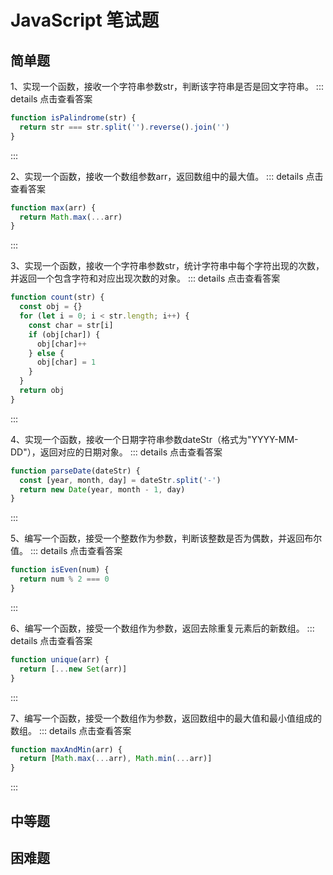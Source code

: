 # JavaScript 笔试题

## 简单题

1、实现一个函数，接收一个字符串参数str，判断该字符串是否是回文字符串。
::: details 点击查看答案
```javascript
function isPalindrome(str) {
  return str === str.split('').reverse().join('')
}
```
:::

2、实现一个函数，接收一个数组参数arr，返回数组中的最大值。
::: details 点击查看答案
```javascript
function max(arr) {
  return Math.max(...arr)
}
```
:::

3、实现一个函数，接收一个字符串参数str，统计字符串中每个字符出现的次数，并返回一个包含字符和对应出现次数的对象。
::: details 点击查看答案
```javascript
function count(str) {
  const obj = {}
  for (let i = 0; i < str.length; i++) {
    const char = str[i]
    if (obj[char]) {
      obj[char]++
    } else {
      obj[char] = 1
    }
  }
  return obj
}
```
:::

4、实现一个函数，接收一个日期字符串参数dateStr（格式为"YYYY-MM-DD"），返回对应的日期对象。
::: details 点击查看答案
```javascript
function parseDate(dateStr) {
  const [year, month, day] = dateStr.split('-')
  return new Date(year, month - 1, day)
}
```
:::

5、编写一个函数，接受一个整数作为参数，判断该整数是否为偶数，并返回布尔值。
::: details 点击查看答案
```javascript
function isEven(num) {
  return num % 2 === 0
}
```
:::

6、编写一个函数，接受一个数组作为参数，返回去除重复元素后的新数组。
::: details 点击查看答案
```javascript
function unique(arr) {
  return [...new Set(arr)]
}
```
:::

7、编写一个函数，接受一个数组作为参数，返回数组中的最大值和最小值组成的数组。
::: details 点击查看答案
```javascript
function maxAndMin(arr) {
  return [Math.max(...arr), Math.min(...arr)]
}
```
:::

## 中等题

## 困难题



